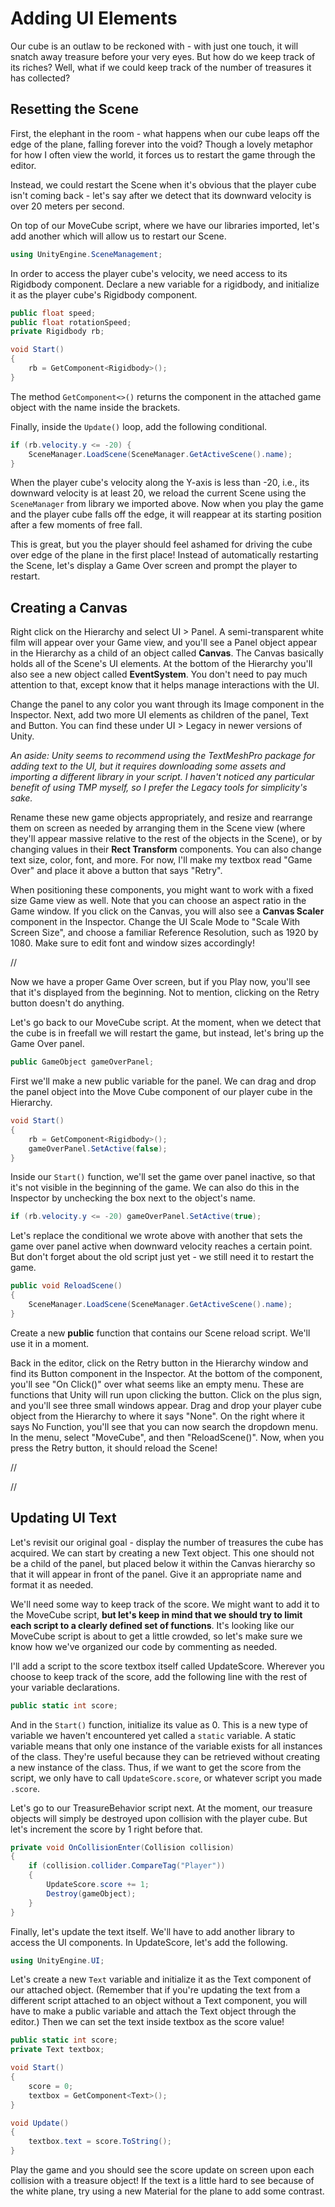 # Adding UI Elements

Our cube is an outlaw to be reckoned with - with just one touch, it will snatch away treasure before your very eyes. But how do we keep track of its riches? Well, what if we could keep track of the number of treasures it has collected? 

## Resetting the Scene

First, the elephant in the room - what happens when our cube leaps off the edge of the plane, falling forever into the void? Though a lovely metaphor for how I often view the world, it forces us to restart the game through the editor. 

Instead, we could restart the Scene when it's obvious that the player cube isn't coming back - let's say after we detect that its downward velocity is over 20 meters per second. 

On top of our MoveCube script, where we have our libraries imported, let's add another which will allow us to restart our Scene. 

```cs
using UnityEngine.SceneManagement;
```

In order to access the player cube's velocity, we need access to its Rigidbody component. Declare a new variable for a rigidbody, and initialize it as the player cube's Rigidbody component. 

```cs
public float speed;
public float rotationSpeed;
private Rigidbody rb;

void Start()
{
    rb = GetComponent<Rigidbody>();
}
```
The method `GetComponent<>()` returns the component in the attached game object with the name inside the brackets. 

Finally, inside the `Update()` loop, add the following conditional.

```cs
if (rb.velocity.y <= -20) {
    SceneManager.LoadScene(SceneManager.GetActiveScene().name);
}
```

When the player cube's velocity along the Y-axis is less than -20, i.e., its downward velocity is at least 20, we reload the current Scene using the `SceneManager` from library we imported above. Now when you play the game and the player cube falls off the edge, it will reappear at its starting position after a few moments of free fall.

This is great, but you the player should feel ashamed for driving the cube over edge of the plane in the first place! Instead of automatically restarting the Scene, let's display a Game Over screen and prompt the player to restart. 

## Creating a Canvas

Right click on the Hierarchy and select UI > Panel. A semi-transparent white film will appear over your Game view, and you'll see a Panel object appear in the Hierarchy as a child of an object called **Canvas**. The Canvas basically holds all of the Scene's UI elements. At the bottom of the Hierarchy you'll also see a new object called **EventSystem**. You don't need to pay much attention to that, except know that it helps manage interactions with the UI. 

Change the panel to any color you want through its Image component in the Inspector. Next, add two more UI elements as children of the panel, Text and Button. You can find these under UI > Legacy in newer versions of Unity. 

*An aside: Unity seems to recommend using the TextMeshPro package for adding text to the UI, but it requires downloading some assets and importing a different library in your script. I haven't noticed any particular benefit of using TMP myself, so I prefer the Legacy tools for simplicity's sake.*

Rename these new game objects appropriately, and resize and rearrange them on screen as needed by arranging them in the Scene view (where they'll appear massive relative to the rest of the objects in the Scene), or by changing values in their **Rect Transform** components. You can also change text size, color, font, and more. For now, I'll make my textbox read "Game Over" and place it above a button that says "Retry".

When positioning these components, you might want to work with a fixed size Game view as well. Note that you can choose an aspect ratio in the Game window. If you click on the Canvas, you will also see a **Canvas Scaler** component in the Inspector. Change the UI Scale Mode to "Scale With Screen Size", and choose a familiar Reference Resolution, such as 1920 by 1080. Make sure to edit font and window sizes accordingly! 

//

Now we have a proper Game Over screen, but if you Play now, you'll see that it's displayed from the beginning. Not to mention, clicking on the Retry button doesn't do anything. 

Let's go back to our MoveCube script. At the moment, when we detect that the cube is in freefall we will restart the game, but instead, let's bring up the Game Over panel. 

```cs
public GameObject gameOverPanel;
```

First we'll make a new public variable for the panel. We can drag and drop the panel object into the Move Cube component of our player cube in the Hierarchy.

```cs
void Start()
{
    rb = GetComponent<Rigidbody>();
    gameOverPanel.SetActive(false);
}
```

Inside our `Start()` function, we'll set the game over panel inactive, so that it's not visible in the beginning of the game. We can also do this in the Inspector by unchecking the box next to the object's name.  

```cs
if (rb.velocity.y <= -20) gameOverPanel.SetActive(true); 
```

Let's replace the conditional we wrote above with another that sets the game over panel active when downward velocity reaches a certain point. But don't forget about the old script just yet - we still need it to restart the game.

```cs
public void ReloadScene()
{
    SceneManager.LoadScene(SceneManager.GetActiveScene().name);
}
```

Create a new **public** function that contains our Scene reload script. We'll use it in a moment. 

Back in the editor, click on the Retry button in the Hierarchy window and find its Button component in the Inspector. At the bottom of the component, you'll see "On Click()" over what seems like an empty menu. These are functions that Unity will run upon clicking the button. Click on the plus sign, and you'll see three small windows appear. Drag and drop your player cube object from the Hierarchy to where it says "None". On the right where it says No Function, you'll see that you can now search the dropdown menu. In the menu, select "MoveCube", and then "ReloadScene()". Now, when you press the Retry button, it should reload the Scene!

//

//

## Updating UI Text

Let's revisit our original goal - display the number of treasures the cube has acquired. We can start by creating a new Text object. This one should not be a child of the panel, but placed below it within the Canvas hierarchy so that it will appear in front of the panel. Give it an appropriate name and format it as needed. 

We'll need some way to keep track of the score. We might want to add it to the MoveCube script, **but let's keep in mind that we should try to limit each script to a clearly defined set of functions**. It's looking like our MoveCube script is about to get a little crowded, so let's make sure we know how we've organized our code by commenting as needed. 

I'll add a script to the score textbox itself called UpdateScore. Wherever you choose to keep track of the score, add the following line with the rest of your variable declarations.

```cs
public static int score; 
```

And in the `Start()` function, initialize its value as 0. This is a new type of variable we haven't encountered yet called a `static` variable. A static variable means that only one instance of the variable exists for all instances of the class. They're useful because they can be retrieved without creating a new instance of the class. Thus, if we want to get the score from the script, we only have to call `UpdateScore.score`, or whatever script you made `.score`. 

Let's go to our TreasureBehavior script next. At the moment, our treasure objects will simply be destroyed upon collision with the player cube. But let's increment the score by 1 right before that. 

```cs
private void OnCollisionEnter(Collision collision)
{
    if (collision.collider.CompareTag("Player"))
    {
        UpdateScore.score += 1;
        Destroy(gameObject);
    }
}
```

Finally, let's update the text itself. We'll have to add another library to access the UI components. In UpdateScore, let's add the following.

```cs
using UnityEngine.UI;
```

Let's create a new `Text` variable and initialize it as the Text component of our attached object. (Remember that if you're updating the text from a different script attached to an object without a Text component, you will have to make a public variable and attach the Text object through the editor.) Then we can set the text inside textbox as the score value!  

```cs
public static int score;
private Text textbox;

void Start()
{
    score = 0;
    textbox = GetComponent<Text>();
}

void Update()
{
    textbox.text = score.ToString();
}
```

Play the game and you should see the score update on screen upon each collision with a treasure object! If the text is a little hard to see because of the white plane, try using a new Material for the plane to add some contrast.

